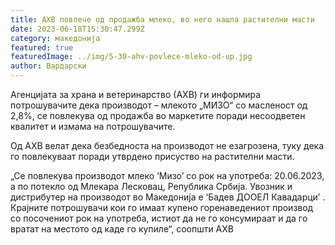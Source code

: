 ```yaml
---
title: АХВ повлече од продажба млеко, во него нашла растителни масти
date: 2023-06-18T15:30:47.299Z
category: македонија
featured: true
featuredImage: ../img/5-30-ahv-povlece-mleko-od-up.jpg
author: Вардарски
---
```

<!--StartFragment-->

Агенцијата за храна и ветеринарство (АХВ) ги информира потрошувачите дека производот – млекото „МИЗО“ со масленост од 2,8%, се повлекува од продажба во маркетите поради несоодветен квалитет и измама на потрошувачите.

Од АХВ велат дека безбедноста на производот не езагрозена, туку дека го повлекуваат поради утврдено присуство на растителни масти.

„Се повлекува производот млеко ‘Мизо’ со рок на употреба: 20.06.2023, а по потекло од Млекара Лесковац, Република Србија. Увозник и дистрибутер на производот во Македонија е ‘Бадев ДООЕЛ Кавадарци’ . Крајните потрошувачи кои гo имаат купено горенаведениoт производ со посочениот рок на употреба, истиот да нe гo консумираат и да гo вратат на местото од каде гo купиле“, соопшти АХВ

<!--EndFragment-->